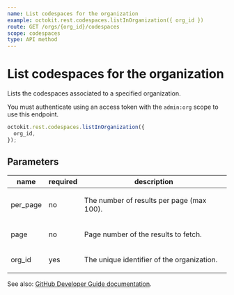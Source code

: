 ```yaml
---
name: List codespaces for the organization
example: octokit.rest.codespaces.listInOrganization({ org_id })
route: GET /orgs/{org_id}/codespaces
scope: codespaces
type: API method
---
```


# List codespaces for the organization

Lists the codespaces associated to a specified organization.

You must authenticate using an access token with the `admin:org` scope to use this endpoint.

```js
octokit.rest.codespaces.listInOrganization({
  org_id,
});
```

## Parameters

<table>
  <thead>
    <tr>
      <th>name</th>
      <th>required</th>
      <th>description</th>
    </tr>
  </thead>
  <tbody>
    <tr><td>per_page</td><td>no</td><td>

The number of results per page (max 100).

</td></tr>
<tr><td>page</td><td>no</td><td>

Page number of the results to fetch.

</td></tr>
<tr><td>org_id</td><td>yes</td><td>

The unique identifier of the organization.

</td></tr>
  </tbody>
</table>

See also: [GitHub Developer Guide documentation](https://docs.github.com/rest/reference/codespaces#list-in-organization).
